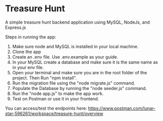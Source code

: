 # Treasure Hunt

A simple treasure hunt backend application using MySQL, NodeJs, and Express.js

Steps in running the app:

1. Make sure node and MySQL is installed in your local machine.
2. Clone the app
3. Create an .env file. Use .env.example as your guide.
4. In your MySQL create a database and make sure it is the same name as in your env file.
5. Open your terminal and make sure you are in the root folder of the project. Then Run "npm install".
6. Run the migration file using the "node migrate.js" command.
7. Populate the Database by running the "node seeder.js" command.
8. Run the "node app.js" to make the app work.
9. Test on Postman or use it in your frontend.


You can access/test the endpoints here: https://www.postman.com/lunar-star-596261/workspace/treasure-hunt/overview
